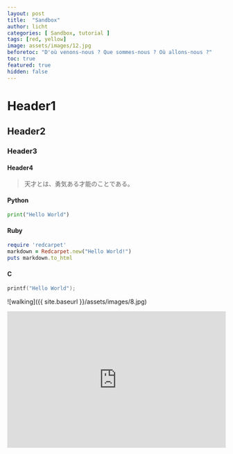 ```yaml
---
layout: post
title:  "Sandbox"
author: licht
categories: [ Sandbox, tutorial ]
tags: [red, yellow]
image: assets/images/12.jpg
beforetoc: "D'où venons-nous ? Que sommes-nous ? Où allons-nous ?"
toc: true
featured: true
hidden: false
---
```


# Header1

## Header2

### Header3

#### Header4

>天才とは、勇気ある才能のことである。

#### Python

```python
print("Hello World")
```

#### Ruby

```ruby
require 'redcarpet'
markdown = Redcarpet.new("Hello World!")
puts markdown.to_html
```

#### C

```c
printf("Hello World");
```

![walking]({{ site.baseurl }}/assets/images/8.jpg)

<p><iframe style="width:100%;" height="315" src="https://www.youtube.com/embed/Cniqsc9QfDo?rel=0&amp;showinfo=0" frameborder="0" allowfullscreen></iframe></p>